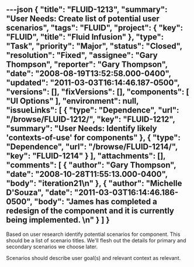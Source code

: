 ---json
{
  "title": "FLUID-1213",
  "summary": "User Needs:  Create list of potential user scenarios",
  "tags": "FLUID",
  "project": {
    "key": "FLUID",
    "title": "Fluid Infusion"
  },
  "type": "Task",
  "priority": "Major",
  "status": "Closed",
  "resolution": "Fixed",
  "assignee": "Gary Thompson",
  "reporter": "Gary Thompson",
  "date": "2008-08-19T13:52:58.000-0400",
  "updated": "2011-03-03T16:14:46.187-0500",
  "versions": [],
  "fixVersions": [],
  "components": [
    "UI Options"
  ],
  "environment": null,
  "issueLinks": [
    {
      "type": "Dependence",
      "url": "/browse/FLUID-1212/",
      "key": "FLUID-1212",
      "summary": "User Needs:  Identify likely 'contexts-of-use' for components"
    },
    {
      "type": "Dependence",
      "url": "/browse/FLUID-1214/",
      "key": "FLUID-1214"
    }
  ],
  "attachments": [],
  "comments": [
    {
      "author": "Gary Thompson",
      "date": "2008-10-28T11:55:13.000-0400",
      "body": "iteration21\n"
    },
    {
      "author": "Michelle D'Souza",
      "date": "2011-03-03T16:14:46.186-0500",
      "body": "James has completed a redesign of the component and it is currently being implemented.&#x20;\n"
    }
  ]
}
---
Based on user research identify potential scenarios for component.   This should be a list of scenario titles.  We'll flesh out the details for primary and secondary scenarios we choose later.

Scenarios should describe user goal(s) and relevant  context as relevant.

        